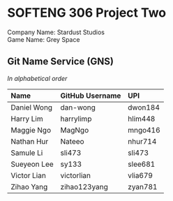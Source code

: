 # SOFTENG 306 Project Two
Company Name: Stardust Studios  
Game Name: Grey Space

## Git Name Service (GNS)
_In alphabetical order_  

| Name          | GitHub Username | UPI     |
| :-------------|:----------------|:--------|
| Daniel Wong   | dan-wong        | dwon184 |
| Harry Lim     | harrylimp       | hlim448 |
| Maggie Ngo    | MagNgo          | mngo416 |
| Nathan Hur    | Nateeo          | nhur714 |
| Samule Li     | sli473          | sli473  |
| Sueyeon Lee   | sy133           | slee681 |
| Victor Lian   | victorlian      | vlia679 |
| Zihao Yang    | zihao123yang    | zyan781 |
